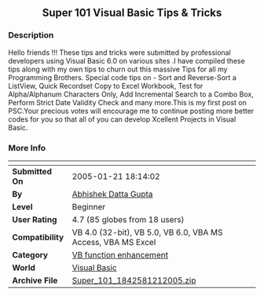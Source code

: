 ﻿<div align="center">

## Super 101  Visual Basic Tips & Tricks


</div>

### Description

Hello friends !!! These tips and tricks were submitted by professional developers using Visual Basic 6.0 on various sites .I have compiled these tips along with my own tips to churn out this massive Tips for all my Programming Brothers. Special code tips on - Sort and Reverse-Sort a ListView, Quick Recordset Copy to Excel Workbook, Test for Alpha/Alphanum Characters Only, Add Incremental Search to a Combo Box, Perform Strict Date Validity Check and many more.This is my first post on PSC.Your precious votes will encourage me to continue posting more better codes for you so that all of you can develop Xcellent Projects in Visual Basic.
 
### More Info
 


<span>             |<span>
---                |---
**Submitted On**   |2005-01-21 18:14:02
**By**             |[Abhishek Datta Gupta](https://github.com/Planet-Source-Code/PSCIndex/blob/master/ByAuthor/abhishek-datta-gupta.md)
**Level**          |Beginner
**User Rating**    |4.7 (85 globes from 18 users)
**Compatibility**  |VB 4\.0 \(32\-bit\), VB 5\.0, VB 6\.0, VBA MS Access, VBA MS Excel
**Category**       |[VB function enhancement](https://github.com/Planet-Source-Code/PSCIndex/blob/master/ByCategory/vb-function-enhancement__1-25.md)
**World**          |[Visual Basic](https://github.com/Planet-Source-Code/PSCIndex/blob/master/ByWorld/visual-basic.md)
**Archive File**   |[Super\_101\_1842581212005\.zip](https://github.com/Planet-Source-Code/abhishek-datta-gupta-super-101-visual-basic-tips-tricks__1-58421/archive/master.zip)








